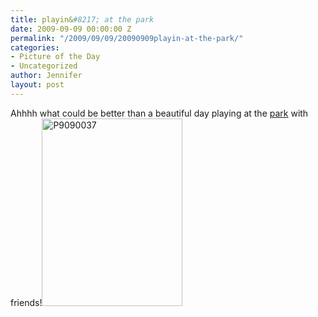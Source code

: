 ```yaml
---
title: playin&#8217; at the park
date: 2009-09-09 00:00:00 Z
permalink: "/2009/09/09/20090909playin-at-the-park/"
categories:
- Picture of the Day
- Uncategorized
author: Jennifer
layout: post
---
```


Ahhhh what could be better than a beautiful day playing at the [park](http://www.flickr.com/photos/jenniferandJennifers_photos/sets/72157622200636665/ "park") with friends!<img class="alignnone size-medium wp-image-397" title="P9090037" src="http://www.madcitythree.com/wp-content/uploads/2009/09/P9090037-225x300.jpg" alt="P9090037" width="225" height="300" />
